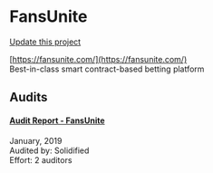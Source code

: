 
# FansUnite

[Update this project](https://github.com/ConsenSys/blockchainSecurityDB/edit/master/projects/fansunite.json)
  
[https://fansunite.com/](https://fansunite.com/)<br>
Best-in-class smart contract-based betting platform


## Audits



#### [Audit Report - FansUnite](https://github.com/solidified-platform/audits/blob/master/Audit%20Report%20-%20FansUnite%20%5B17.01.2019%5D.pdf)

January, 2019<br>
Audited by: Solidified<br>Effort: 2 auditors<br>

      

  



